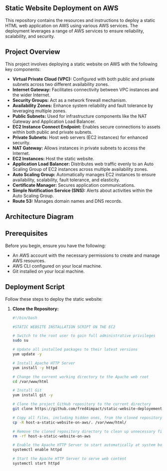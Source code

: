 ## Static Website Deployment on AWS

This repository contains the resources and instructions to deploy a static HTML web application on AWS using various AWS services. The deployment leverages a range of AWS services to ensure reliability, scalability, and security.

## Project Overview

This project involves deploying a static website on AWS with the following key components:

- **Virtual Private Cloud (VPC):** Configured with both public and private subnets across two different availability zones.
- **Internet Gateway:** Facilitates connectivity between VPC instances and the wider Internet.
- **Security Groups:** Act as a network firewall mechanism.
- **Availability Zones:** Enhance system reliability and fault tolerance by leveraging multiple zones.
- **Public Subnets:** Used for infrastructure components like the NAT Gateway and Application Load Balancer.
- **EC2 Instance Connect Endpoint:** Enables secure connections to assets within both public and private subnets.
- **Private Subnets:** Host web servers (EC2 instances) for enhanced security.
- **NAT Gateway:** Allows instances in private subnets to access the Internet.
- **EC2 Instances:** Host the static website.
- **Application Load Balancer:** Distributes web traffic evenly to an Auto Scaling Group of EC2 instances across multiple availability zones.
- **Auto Scaling Group:** Automatically manages EC2 instances to ensure availability, scalability, fault tolerance, and elasticity.
- **Certificate Manager:** Secures application communications.
- **Simple Notification Service (SNS):** Alerts about activities within the Auto Scaling Group.
- **Route 53:** Manages domain names and DNS records.

## Architecture Diagram

## Prerequisites

Before you begin, ensure you have the following:

- An AWS account with the necessary permissions to create and manage AWS resources.
- AWS CLI configured on your local machine.
- Git installed on your local machine.

## Deployment Script

Follow these steps to deploy the static website:

1. **Clone the Repository:**
    
    ```bash
    #!/bin/bash
    
    #STATIC WEBSITE INSTALLATION SCRIPT ON THE EC2
    
    # Switch to the root user to gain full administrative privileges
    sudo su
    
    # Update all installed packages to their latest versions
    yum update -y
    
    # Install Apache HTTP Server
    yum install -y httpd
    
    # Change the current working directory to the Apache web root
    cd /var/www/html
    
    # Install Git
    yum install git -y
    
    # Clone the project GitHub repository to the current directory
    git clone https://github.com/fred4impact/static-website-deployement-on-aws.git
    
    # Copy all files, including hidden ones, from the cloned repository to the Apache web root
    cp -R host-a-static-website-on-aws/. /var/www/html/
    
    # Remove the cloned repository directory to clean up unnecessary files
    rm -rf host-a-static-website-on-aws
    
    # Enable the Apache HTTP Server to start automatically at system boot
    systemctl enable httpd 
    
    # Start the Apache HTTP Server to serve web content
    systemctl start httpd
    ```
